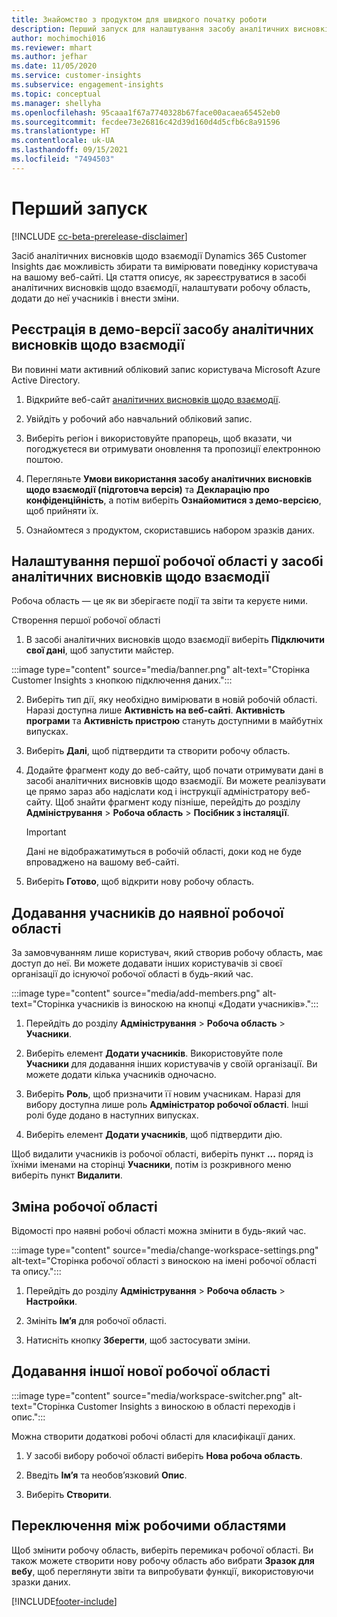```yaml
---
title: Знайомство з продуктом для швидкого початку роботи
description: Перший запуск для налаштування засобу аналітичних висновків щодо взаємодії.
author: mochimochi016
ms.reviewer: mhart
ms.author: jefhar
ms.date: 11/05/2020
ms.service: customer-insights
ms.subservice: engagement-insights
ms.topic: conceptual
ms.manager: shellyha
ms.openlocfilehash: 95caaa1f67a7740328b67face00acaea65452eb0
ms.sourcegitcommit: fecdee73e26816c42d39d160d4d5cfb6c8a91596
ms.translationtype: HT
ms.contentlocale: uk-UA
ms.lasthandoff: 09/15/2021
ms.locfileid: "7494503"
---
```

# <a name="first-run-experience"></a>Перший запуск

[!INCLUDE [cc-beta-prerelease-disclaimer](includes/cc-beta-prerelease-disclaimer.md)]

Засіб аналітичних висновків щодо взаємодії Dynamics 365 Customer Insights дає можливість збирати та вимірювати поведінку користувача на вашому веб-сайті. Ця стаття описує, як зареєструватися в засобі аналітичних висновків щодо взаємодії, налаштувати робочу область, додати до неї учасників і внести зміни.

## <a name="sign-up-for-a-demo-of-engagement-insights"></a>Реєстрація в демо-версії засобу аналітичних висновків щодо взаємодії

Ви повинні мати активний обліковий запис користувача Microsoft Azure Active Directory. 

1. Відкрийте веб-сайт [аналітичних висновків щодо взаємодії](https://home.ci.ai.dynamics.com/app/engagement-insights). 

1. Увійдіть у робочий або навчальний обліковий запис.

1. Виберіть регіон і використовуйте прапорець, щоб вказати, чи погоджуєтеся ви отримувати оновлення та пропозиції електронною поштою.

1. Перегляньте **Умови використання засобу аналітичних висновків щодо взаємодії (підготовча версія)** та **Декларацію про конфіденційність**, а потім виберіть **Ознайомитися з демо-версією**, щоб прийняти їх.

1. Ознайомтеся з продуктом, скориставшись набором зразків даних. 

## <a name="set-up-your-first-workspace-in-engagement-insights"></a>Налаштування першої робочої області у засобі аналітичних висновків щодо взаємодії

Робоча область — це як ви зберігаєте події та звіти та керуєте ними.

Створення першої робочої області

1. В засобі аналітичних висновків щодо взаємодії виберіть **Підключити свої дані**, щоб запустити майстер. 

:::image type="content" source="media/banner.png" alt-text="Сторінка Customer Insights з кнопкою підключення даних.":::

2. Виберіть тип дії, яку необхідно вимірювати в новій робочій області. Наразі доступна лише **Активність на веб-сайті**. **Активність програми** та **Активність пристрою** стануть доступними в майбутніх випусках.

1. Виберіть **Далі**, щоб підтвердити та створити робочу область.

1. Додайте фрагмент коду до веб-сайту, щоб почати отримувати дані в засобі аналітичних висновків щодо взаємодії. Ви можете реалізувати це прямо зараз або надіслати код і інструкції адміністратору веб-сайту. Щоб знайти фрагмент коду пізніше, перейдіть до розділу **Адміністрування** > **Робоча область** > **Посібник з інсталяції**.

   > [!IMPORTANT]
   > Дані не відображатимуться в робочій області, доки код не буде впроваджено на вашому веб-сайті.

1. Виберіть **Готово**, щоб відкрити нову робочу область. 

## <a name="add-members-to-an-existing-workspace"></a>Додавання учасників до наявної робочої області

За замовчуванням лише користувач, який створив робочу область, має доступ до неї. Ви можете додавати інших користувачів зі своєї організації до існуючої робочої області в будь-який час.

:::image type="content" source="media/add-members.png" alt-text="Сторінка учасників із виноскою на кнопці «Додати учасників».":::

1. Перейдіть до розділу **Адміністрування** > **Робоча область** > **Учасники**.

2. Виберіть елемент **Додати учасників**. Використовуйте поле **Учасники** для додавання інших користувачів у своїй організації. Ви можете додати кілька учасників одночасно.

3. Виберіть **Роль**, щоб призначити її новим учасникам. Наразі для вибору доступна лише роль **Адміністратор робочої області**. Інші ролі буде додано в наступних випусках.

4. Виберіть елемент **Додати учасників**, щоб підтвердити дію.

Щоб видалити учасників із робочої області, виберіть пункт **...** поряд із їхніми іменами на сторінці **Учасники**, потім із розкривного меню виберіть пункт **Видалити**.

## <a name="edit-a-workspace"></a>Зміна робочої області

Відомості про наявні робочі області можна змінити в будь-який час.

:::image type="content" source="media/change-workspace-settings.png" alt-text="Сторінка робочої області з виноскою на імені робочої області та опису.":::

1. Перейдіть до розділу **Адміністрування** > **Робоча область** > **Настройки**.

1. Змініть **Ім’я** для робочої області.

1. Натисніть кнопку **Зберегти**, щоб застосувати зміни.

## <a name="add-another-new-workspace"></a>Додавання іншої нової робочої області

:::image type="content" source="media/workspace-switcher.png" alt-text="Сторінка Customer Insights з виноскою в області переходів і опис.":::

Можна створити додаткові робочі області для класифікації даних.

1. У засобі вибору робочої області виберіть **Нова робоча область**.

1. Введіть **Ім’я** та необов’язковий **Опис**.

1. Виберіть **Створити**.

## <a name="switch-between-workspaces"></a>Переключення між робочими областями

Щоб змінити робочу область, виберіть перемикач робочої області. Ви також можете створити нову робочу область або вибрати **Зразок для вебу**, щоб переглянути звіти та випробувати функції, використовуючи зразки даних. 



[!INCLUDE[footer-include](../includes/footer-banner.md)]